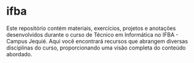 # ifba
 Este repositório contém materiais, exercícios, projetos e anotações desenvolvidos durante o curso de Técnico em Informática no IFBA - Campus Jequié. Aqui você encontrará recursos que abrangem diversas disciplinas do curso, proporcionando uma visão completa do conteúdo abordado.
